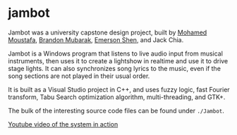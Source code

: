 # jambot
Jambot was a university capstone design project, built by [Mohamed Moustafa](https://github.com/mtimoustafa), [Brandon Mubarak](https://github.com/bdmubara), [Emerson Shen](https://github.com/emersonshen), and Jack Chia.

Jambot is a Windows program that listens to live audio input from musical instruments, then uses it to create a lightshow in realtime and use it to drive stage lights. It can also synchronizes song lyrics to the music, even if the song sections are not played in their usual order.

It is built as a Visual Studio project in C++,
and uses fuzzy logic, fast Fourier transform, Tabu Search optimization algorithm, multi-threading, and GTK+.

The bulk of the interesting source code files can be found under `./Jambot`.

[Youtube video of the system in action](https://www.youtube.com/watch?v=DrFLKpDgFUo)
